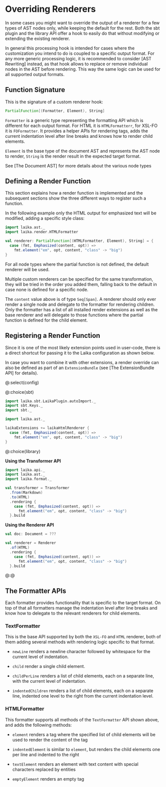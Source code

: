 
Overriding Renderers
====================

In some cases you might want to override the output of a renderer for a few types of AST nodes only,
while keeping the default for the rest. 
Both the sbt plugin and the library API offer a hook to easily do that 
without modifying or extending the existing renderer. 

In general this processing hook is intended for cases where the customization you intend to do is coupled
to a specific output format. 
For any more generic processing logic, it is recommended to consider [AST Rewriting] instead,
as that hook allows to replace or remove individual nodes in the AST before rendering.
This way the same logic can be used for all supported output formats.


Function Signature
------------------

This is the signature of a custom renderer hook:

```scala
PartialFunction[(Formatter, Element), String]
```

`Formatter` is a generic type representing the formatting API which is different for each output format. 
For HTML it is `HTMLFormatterr`, for XSL-FO it is `FOFormatter`. 
It provides a helper APIs for rendering tags, adds the current indentation level after line breaks 
and knows how to render child elements. 

`Element` is the base type of the document AST and represents the AST node to render, 
`String` is the render result in the expected target format.

See [The Document AST] for more details about the various node types


Defining a Render Function
--------------------------

This section explains how a render function is implemented and the subsequent sections
show the three different ways to register such a function.

In the following example only the HTML output for emphasized text will be modified,
adding a specific style class:

```scala mdoc
import laika.ast._
import laika.render.HTMLFormatter

val renderer: PartialFunction[(HTMLFormatter, Element), String] = {
  case (fmt, Emphasized(content, opt)) => 
    fmt.element("em", opt, content, "class" -> "big") 
}
```

For all node types where the partial function is not defined, the default renderer will be used.

Multiple custom renderers can be specified for the same transformation, 
they will be tried in the order you added them, 
falling back to the default in case none is defined for a specific node.

The `content` value above is of type `Seq[Span]`. 
A renderer should only ever render a single node and delegate to the formatter for rendering children. 
Only the formatter has a list of all installed render extensions as well as the base renderer
and will delegate to those functions where the partial function is defined for the child element.


Registering a Render Function
-----------------------------

Since it is one of the most likely extension points used in user-code, there is a direct shortcut for passing
it to the Laika configuration as shown below.

In case you want to combine it with other extensions, a render override can also be defined as part of an
`ExtensionBundle` (see [The ExtensionBundle API] for details).


@:select(config)

@:choice(sbt)

```scala mdoc:invisible
import laika.sbt.LaikaPlugin.autoImport._
import sbt.Keys._
import sbt._
```

```scala mdoc:compile-only
import laika.ast._

laikaExtensions += laikaHtmlRenderer {
  case (fmt, Emphasized(content, opt)) => 
    fmt.element("em", opt, content, "class" -> "big")
}
```

@:choice(library)

**Using the Transformer API**

```scala mdoc
import laika.api._
import laika.ast._
import laika.format._

val transformer = Transformer
  .from(Markdown)
  .to(HTML)
  .rendering {
    case (fmt, Emphasized(content, opt)) => 
      fmt.element("em", opt, content, "class" -> "big")
  }.build
```

**Using the Renderer API**

```scala mdoc:compile-only
val doc: Document = ???

val renderer = Renderer
  .of(HTML)
  .rendering { 
    case (fmt, Emphasized(content, opt)) => 
      fmt.element("em", opt, content, "class" -> "big")
  }.build
```

@:@


The Formatter APIs
------------------

Each formatter provides functionality that is specific to the target format.
On top of that all formatters manage the indentation level after line breaks and 
know how to delegate to the relevant renderers for child elements.


### TextFormatter

This is the base API supported by both the `XSL-FO` and `HTML` renderer,
both of them adding several methods with rendering logic specific to that format.

* `newLine` renders a newline character followed by whitespace for the current level of indentation.

* `child` render a single child element.

* `childPerLine` renders a list of child elements, each on a separate line, with the current level of indentation.

* `indentedChildren` renders a list of child elements, each on a separate line, 
  indented one level to the right from the current indentation level.


### HTMLFormatter

This formatter supports all methods of the `TextFormatter` API shown above, and adds the following methods:

* `element` renders a tag where the specified list of child elements will be used to render the content of the tag

* `indentedElement` is similar to `element`, but renders the child elements one per line and indented to the right
  
* `textElement` renders an element with text content with special characters replaced by entities

* `emptyElement` renders an empty tag
